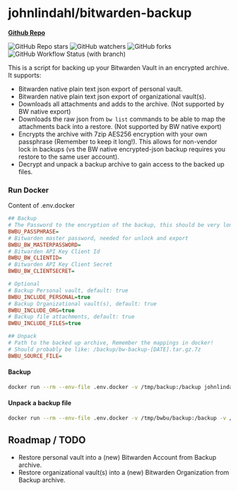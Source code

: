 # johnlindahl/bitwarden-backup
**[Github Repo](https://github.com/johnlindahltech/bitwarden-backup)**

![GitHub Repo stars](https://img.shields.io/github/stars/johnlindahltech/bitwarden-backup)
![GitHub watchers](https://img.shields.io/github/watchers/johnlindahltech/bitwarden-backup?style=flat-square)
![GitHub forks](https://img.shields.io/github/forks/johnlindahltech/bitwarden-backup?style=flat-square)
![GitHub Workflow Status (with branch)](https://img.shields.io/github/actions/workflow/status/johnlindahltech/bitwarden-backup/build.yaml?style=flat-square)

This is a script for backing up your Bitwarden Vault in an encrypted archive.
It supports:
* Bitwarden native plain text json export of personal vault.
* Bitwarden native plain text json export of organizational vault(s).
* Downloads all attachments and adds to the archive. (Not supported by BW native export)
* Downloads the raw json from `bw list` commands to be able to map the attachments back into a restore. (Not supported by BW native export)
* Encrypts the archive with 7zip AES256 encryption with your own passphrase (Remember to keep it long!). This allows for non-vendor lock in backups (vs the BW native encrypted-json backup requires you restore to the same user account). 
* Decrypt and unpack a backup archive to gain access to the backed up files.


### Run Docker

Content of .env.docker
```ini
## Backup
# The Password to the encryption of the backup, this should be very long.
BWBU_PASSPHRASE=
# Bitwarden master password, needed for unlock and export
BWBU_BW_MASTERPASSWORD=
# Bitwarden API Key Client Id
BWBU_BW_CLIENTID=
# Bitwarden API Key Client Secret
BWBU_BW_CLIENTSECRET=

# Optional
# Backup Personal vault, default: true
BWBU_INCLUDE_PERSONAL=true
# Backup Organizational vault(s), default: true
BWBU_INCLUDE_ORG=true
# Backup file attachments, default: true
BWBU_INCLUDE_FILES=true

## Unpack
# Path to the backed up archive, Remember the mappings in docker!
# Should probably be like: /backup/bw-backup-[DATE].tar.gz.7z
BWBU_SOURCE_FILE=

```

#### Backup
```bash
docker run --rm --env-file .env.docker -v /tmp/backup:/backup johnlindahl/bitwarden-backup
```

#### Unpack a backup file
```bash
docker run --rm --env-file .env.docker -v /tmp/bwbu/backup:/backup -v /tmp/bwbu/unpack:/unpack johnlindahl/bitwarden-backup unpack
```

## Roadmap / TODO
* Restore personal vault into a (new) Bitwarden Account from Backup archive.
* Restore organizational vault(s) into a (new) Bitwarden Organization from Backup archive.